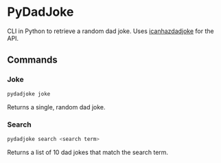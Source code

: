 # PyDadJoke
CLI in Python to retrieve a random dad joke. Uses [icanhazdadjoke](https://icanhazdadjoke.com/) for the API.

## Commands

### Joke
```bash
pydadjoke joke
```

Returns a single, random dad joke.


### Search
```bash
pydadjoke search <search term>
```

Returns a list of 10 dad jokes that match the search term.

